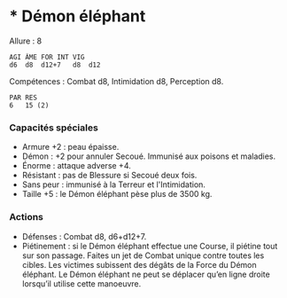 # * Démon éléphant

Allure : 8

	AGI	ÂME	FOR	INT	VIG
	d6	d8	d12+7	d8	d12

Compétences : Combat d8, Intimidation d8, Perception d8.

	PAR	RES
	6	15 (2)

### Capacités spéciales
- Armure +2 : peau épaisse.
- Démon : +2 pour annuler Secoué. Immunisé aux poisons et maladies.
- Énorme : attaque adverse +4.
- Résistant : pas de Blessure si Secoué deux fois.
- Sans peur : immunisé à la Terreur et l'Intimidation.
- Taille +5 : le Démon éléphant pèse plus de 3500 kg.

### Actions
- Défenses : Combat d8, d6+d12+7.
- Piétinement : si le Démon éléphant effectue une Course, il piétine tout sur son passage. Faites un jet de Combat unique contre toutes les cibles. Les victimes subissent des dégâts de la Force du Démon éléphant. Le Démon éléphant ne peut se déplacer qu’en ligne droite lorsqu’il utilise cette manoeuvre.
